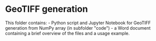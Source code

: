 # GeoTIFF generation

This folder contains:
    - Python script and Jupyter Notebook for GeoTIFF generation from NumPy array (in subfolder "code")
    - a Word document containing a brief overview of the files and a usage example.
